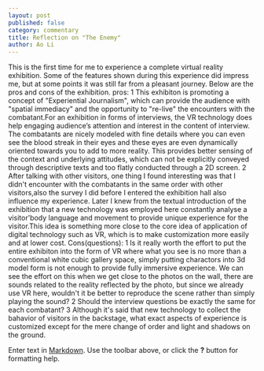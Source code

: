 ```yaml
---
layout: post
published: false
category: commentary
title: Reflection on "The Enemy"
author: Ao Li
---
```

This is the first time for me to experience a complete virtual reality exhibition. Some of the features shown during this experience did impress me, but at some points it was still far from a pleasant journey. Below are the pros and cons of the exhibition.
pros:
1 This exhibiton is promoting a concept of "Experiential Journalism", which can provide the audience with "spatial immediacy" and the opportunity to "re-live" the encounters with the combatant.For an exhibition in forms of interviews, the VR technology does help engaging audience’s attention and interest in the content of interview. The  combatants are nicely modeled with fine details where you can even see the blood streak in their eyes and these eyes are even dynamically oriented towards you to add to more reality.   This provides better sensing of the context and underlying attitudes, which can not be explicitly conveyed through descriptive texts and too flatly conducted through a 2D screen.
2 After talking with other visitors, one thing I found interesting was that I didn't encounter with the combatants in the same order with other visitors,also the survey I did before I entered the exhibition hall also influence my experience. Later I knew from the textual introduction of the exhibition that a new technology was employed here constantly analyse a visitor'body language and movement to provide unique experience for the visitor.This idea is something more close to the core idea of application of digital technology such as VR, which is to make customization more easily and at lower cost.
Cons(questions):
1 Is it really worth the effort to put the entire exhibiton into the form of VR where what you see is no more than a conventional white cubic gallery space, simply putting charactors into 3d model form is not enough to provide fully immersive experience. We can see the effort on this when we get close to the photos on the wall, there are sounds related to the reality reflected by the photo, but since we already use VR here, wouldn't it be better to reproduce the scene rather than simply playing the sound? 
2 Should the interview questions be exactly the same for each combatant?
3 Although it's said that new technology to collect the bahavior of visitors in the backstage, what exact aspects of experience is customized except for the mere change of order and light and shadows on the ground. 

Enter text in [Markdown](http://daringfireball.net/projects/markdown/). Use the toolbar above, or click the **?** button for formatting help.
